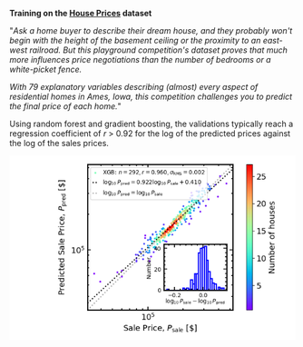 **Training on the [House Prices](https://www.kaggle.com/competitions/home-data-for-ml-course/data) dataset**

"*Ask a home buyer to describe their dream house, and they probably won't begin with the height of the basement ceiling or the proximity to an east-west railroad. But this playground competition's dataset proves that much more influences price negotiations than the number of bedrooms or a white-picket fence.*

*With 79 explanatory variables describing (almost) every aspect of residential homes in Ames, Iowa, this competition challenges you to predict the final price of each home.*"

Using random forest and gradient boosting, the validations typically reach a regression coefficient of *r* > 0.92 for the log of the predicted prices against the log of the sales prices.

![](https://raw.githubusercontent.com/steviecurran/house-prices/refs/heads/main/hp-XGB.png)
